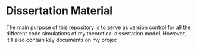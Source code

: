 # Dissertation Material
The main purpose of this repository is to serve as version control for all the different code simulations of my theoretical dissertation model. However, it'll also contain key documents on my projec
